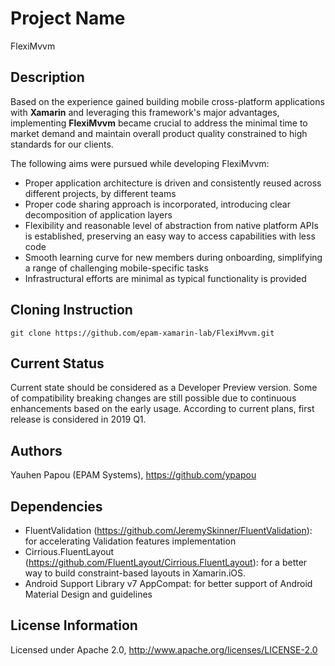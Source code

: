 # Project Name

FlexiMvvm

## Description

Based on the experience gained building mobile cross-platform applications with **Xamarin** and leveraging this framework's major advantages, implementing **FlexiMvvm** became crucial to address the minimal time to market demand and maintain overall product quality constrained to high standards for our clients.

The following aims were pursued while developing FlexiMvvm:
* Proper application architecture is driven and consistently reused across different projects, by different teams
* Proper code sharing approach is incorporated, introducing clear decomposition of application layers
* Flexibility and reasonable level of abstraction from native platform APIs is established, preserving an easy way to access capabilities with less code
* Smooth learning curve for new members during onboarding, simplifying a range of challenging mobile-specific tasks
* Infrastructural efforts are minimal as typical functionality is provided

## Cloning Instruction

```
git clone https://github.com/epam-xamarin-lab/FlexiMvvm.git
```

## Current Status

Current state should be considered as a Developer Preview version.
Some of compatibility breaking changes are still possible due to continuous enhancements based on the early usage.
According to current plans, first release is considered in 2019 Q1.

## Authors

Yauhen Papou (EPAM Systems), https://github.com/ypapou

## Dependencies

* FluentValidation (https://github.com/JeremySkinner/FluentValidation): for accelerating Validation features implementation
* Cirrious.FluentLayout (https://github.com/FluentLayout/Cirrious.FluentLayout): for a better way to build constraint-based layouts in Xamarin.iOS.
* Android Support Library v7 AppCompat: for better support of Android Material Design and guidelines

## License Information

Licensed under Apache 2.0, http://www.apache.org/licenses/LICENSE-2.0